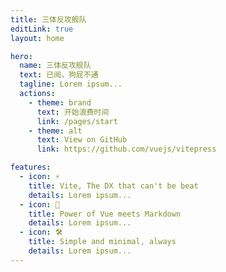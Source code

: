 ```yaml
---
title: 三体反攻舰队
editLink: true
layout: home

hero:
  name: 三体反攻舰队
  text: 已阅，狗屁不通
  tagline: Lorem ipsum...
  actions:
    - theme: brand
      text: 开始浪费时间
      link: /pages/start
    - theme: alt
      text: View on GitHub
      link: https://github.com/vuejs/vitepress

features:
  - icon: ⚡️
    title: Vite, The DX that can't be beat
    details: Lorem ipsum...
  - icon: 🖖
    title: Power of Vue meets Markdown
    details: Lorem ipsum...
  - icon: 🛠️
    title: Simple and minimal, always
    details: Lorem ipsum...
---
```


<script>
  import './style/index.css'
</script>